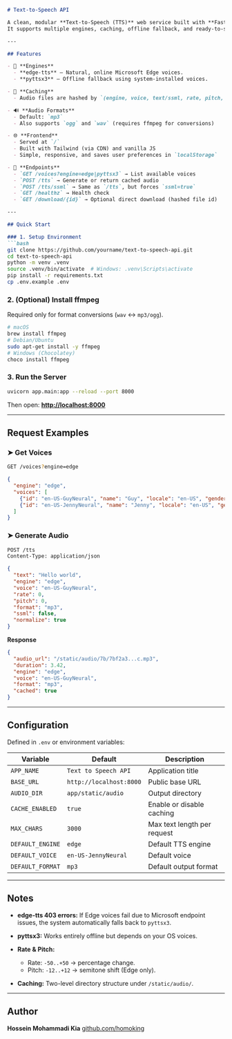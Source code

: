 ````markdown
# Text-to-Speech API

A clean, modular **Text-to-Speech (TTS)** web service built with **FastAPI** and a minimal single-page frontend (Tailwind + Vanilla JS).  
It supports multiple engines, caching, offline fallback, and ready-to-serve audio through REST endpoints.

---

## Features

- 🎤 **Engines**
  - **edge-tts** — Natural, online Microsoft Edge voices.
  - **pyttsx3** — Offline fallback using system-installed voices.

- 💾 **Caching**
  - Audio files are hashed by `(engine, voice, text/ssml, rate, pitch, format)` and reused if identical requests repeat.

- 🔊 **Audio Formats**
  - Default: `mp3`
  - Also supports `ogg` and `wav` (requires ffmpeg for conversions)

- 🌐 **Frontend**
  - Served at `/`
  - Built with Tailwind (via CDN) and vanilla JS
  - Simple, responsive, and saves user preferences in `localStorage`

- 🧩 **Endpoints**
  - `GET /voices?engine=edge|pyttsx3` → List available voices  
  - `POST /tts` → Generate or return cached audio  
  - `POST /tts/ssml` → Same as `/tts`, but forces `ssml=true`  
  - `GET /healthz` → Health check  
  - `GET /download/{id}` → Optional direct download (hashed file id)

---

## Quick Start

### 1. Setup Environment
```bash
git clone https://github.com/yourname/text-to-speech-api.git
cd text-to-speech-api
python -m venv .venv
source .venv/bin/activate  # Windows: .venv\Scripts\activate
pip install -r requirements.txt
cp .env.example .env
````

### 2. (Optional) Install ffmpeg

Required only for format conversions (`wav` ↔ `mp3/ogg`).

```bash
# macOS
brew install ffmpeg
# Debian/Ubuntu
sudo apt-get install -y ffmpeg
# Windows (Chocolatey)
choco install ffmpeg
```

### 3. Run the Server

```bash
uvicorn app.main:app --reload --port 8000
```

Then open: **[http://localhost:8000](http://localhost:8000)**

---

## Request Examples

### ➤ Get Voices

```bash
GET /voices?engine=edge
```

```json
{
  "engine": "edge",
  "voices": [
    {"id": "en-US-GuyNeural", "name": "Guy", "locale": "en-US", "gender": "male"},
    {"id": "en-US-JennyNeural", "name": "Jenny", "locale": "en-US", "gender": "female"}
  ]
}
```

### ➤ Generate Audio

```bash
POST /tts
Content-Type: application/json
```

```json
{
  "text": "Hello world",
  "engine": "edge",
  "voice": "en-US-GuyNeural",
  "rate": 0,
  "pitch": 0,
  "format": "mp3",
  "ssml": false,
  "normalize": true
}
```

**Response**

```json
{
  "audio_url": "/static/audio/7b/7bf2a3...c.mp3",
  "duration": 3.42,
  "engine": "edge",
  "voice": "en-US-GuyNeural",
  "format": "mp3",
  "cached": true
}
```

---

## Configuration

Defined in `.env` or environment variables:

| Variable         | Default                 | Description                 |
| ---------------- | ----------------------- | --------------------------- |
| `APP_NAME`       | `Text to Speech API`    | Application title           |
| `BASE_URL`       | `http://localhost:8000` | Public base URL             |
| `AUDIO_DIR`      | `app/static/audio`      | Output directory            |
| `CACHE_ENABLED`  | `true`                  | Enable or disable caching   |
| `MAX_CHARS`      | `3000`                  | Max text length per request |
| `DEFAULT_ENGINE` | `edge`                  | Default TTS engine          |
| `DEFAULT_VOICE`  | `en-US-JennyNeural`     | Default voice               |
| `DEFAULT_FORMAT` | `mp3`                   | Default output format       |

---

## Notes

* **edge-tts 403 errors:** If Edge voices fail due to Microsoft endpoint issues, the system automatically falls back to `pyttsx3`.
* **pyttsx3:** Works entirely offline but depends on your OS voices.
* **Rate & Pitch:**

  * Rate: `-50..+50` → percentage change.
  * Pitch: `-12..+12` → semitone shift (Edge only).
* **Caching:** Two-level directory structure under `/static/audio/`.

---

## Author

**Hossein Mohammadi Kia**
[github.com/homoking](https://github.com/homoking)

```
```
